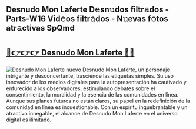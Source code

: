 ## Desnudo Mon Laferte D𝚎sn𝚞dos filtr𝚊dos - Parts-W16 Vid𝚎os filtr𝚊dos - N𝚞evas f𝚘tos atr𝚊ctivas SpQmd

# <h2><a href="http://mb2sg8l.tromn.icu/?c=Desnudo+Mon+Laferte">🔗👉👉👉 Desnudo Mon Laferte 🔗🔗</a></h2>

[![Desnudo Mon Laferte nuevo](https://i.imgur.com/pEAQMta.gif)](http://mb2sg8l.tromn.icu/?c=Desnudo+Mon+Laferte)
Desnudo Mon Laferte, un personaje intrigante y desconcertante, trasciende las etiquetas simples. Su uso innovador de los medios digitales para la autopresentación ha cautivado y enfurecido a los observadores, estimulando debates sobre el consentimiento, la moralidad y la esencia de las comunidades en línea. Aunque sus planes futuros no están claros, su papel en la redefinición de la comunidad en línea es incuestionable. Con un espíritu inquebrantable y un atractivo innegable, el alcance de Desnudo Mon Laferte en el universo digital es ilimitado.
